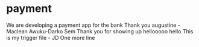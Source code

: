 # payment
We are developing a payment app for the bank 
Thank you augustine - Maclean Awuku-Darko Sem
Thank you for showing up
hellooooo
hello 
This is my trigger file - JD
One more line
